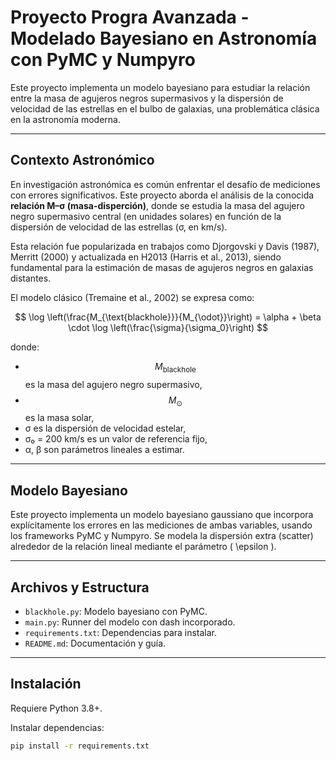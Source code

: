 ﻿# Proyecto Progra Avanzada - Modelado Bayesiano en Astronomía con PyMC y Numpyro

Este proyecto implementa un modelo bayesiano para estudiar la relación entre la masa de agujeros negros supermasivos y la dispersión de velocidad de las estrellas en el bulbo de galaxias, una problemática clásica en la astronomía moderna.

---

## Contexto Astronómico

En investigación astronómica es común enfrentar el desafío de mediciones con errores significativos. Este proyecto aborda el análisis de la conocida **relación M–σ (masa-disperción)**, donde se estudia la masa del agujero negro supermasivo central (en unidades solares) en función de la dispersión de velocidad de las estrellas (σ, en km/s).

Esta relación fue popularizada en trabajos como Djorgovski y Davis (1987), Merritt (2000) y actualizada en H2013 (Harris et al., 2013), siendo fundamental para la estimación de masas de agujeros negros en galaxias distantes.

El modelo clásico (Tremaine et al., 2002) se expresa como:

$$
\log \left(\frac{M_{\text{blackhole}}}{M_{\odot}}\right) = \alpha + \beta \cdot \log \left(\frac{\sigma}{\sigma_0}\right)
$$

donde:

- $$
  M_{\text{blackhole}}
  $$
  es la masa del agujero negro supermasivo,
- $$
  M_{\odot}
  $$
  es la masa solar,
- σ es la dispersión de velocidad estelar,
- σ₀ = 200 km/s es un valor de referencia fijo,
- α, β son parámetros lineales a estimar.

---

## Modelo Bayesiano

Este proyecto implementa un modelo bayesiano gaussiano que incorpora explícitamente los errores en las mediciones de ambas variables, usando los frameworks PyMC y Numpyro. Se modela la dispersión extra (scatter) alrededor de la relación lineal mediante el parámetro \( \epsilon \).

---

## Archivos y Estructura

- `blackhole.py`: Modelo bayesiano con PyMC.
- `main.py`: Runner del modelo con dash incorporado.
- `requirements.txt`: Dependencias para instalar.
- `README.md`: Documentación y guía.

---

## Instalación

Requiere Python 3.8+.

Instalar dependencias:

```bash
pip install -r requirements.txt
